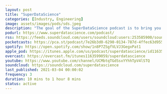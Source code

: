 ```yaml
---
layout: post
title: "SuperDataScience"
categories: [Industry, Engineering]
image: assets/images/pods/sds.jpeg
description: "The goal of the SuperDataScience podcast is to bring you the most inspiring Data Scientists and Analysts from around the World to help you build your successful career in Data Science. Data is growing exponentially and so are the salaries of those who work in analytics. This podcast can help you learn how to skyrocket your analytics career. Big Data, visualization, predictive modeling, forecasting, analysis, business processes, statistics, R, Python, SQL programming, tableau, machine learning, Hadoop, databases, data science MBAs, and all the analytics tools and skills that will help you better understand how to crush it in Data Science."
podurl: https://www.superdatascience.com/podcast/
rss: https://feeds.soundcloud.com/users/soundcloud:users:253585900/sounds.rss
pocketcasts: https://pca.st/podcast/7e26b3d0-6290-0134-787d-4ffec63d9550
spotify: https://open.spotify.com/show/1n8P7ZSgfVLVJ3GegxPat1
apple_pod: https://itunes.apple.com/us/podcast/superdatascience/id1163599059
overcast: https://overcast.fm/itunes1163599059/superdatascience
youtube: https://www.youtube.com/channel/UCMbtqTGdSsxYYhhTpV4lSTQ
soundcloud: https://soundcloud.com/superdatascience
last_published: 2021-03-04 00:00:02
frequency: 3
duration: 10 mins to 1 hour 8 mins
status: active
---
```

